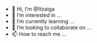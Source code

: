 - 👋 Hi, I’m @Itzaiga
- 👀 I’m interested in ...
- 🌱 I’m currently learning ...
- 💞️ I’m looking to collaborate on ...
- 📫 How to reach me ...

<!---
Itzaiga/Itzaiga is a ✨ special ✨ repository because its `README.md` (this file) appears on your GitHub profile.
You can click the Preview link to take a look at your changes.
--->
